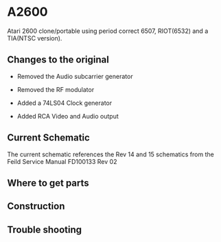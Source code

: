 # A2600
Atari 2600 clone/portable using period correct 6507, RIOT(6532) and a TIA(NTSC version).

## Changes to the original
- Removed the Audio subcarrier generator
- Removed the RF modulator

- Added a 74LS04 Clock generator
- Added RCA Video and Audio output

## Current Schematic
The current schematic references the Rev 14 and 15 schematics from the Feild Service Manual FD100133 Rev 02

## Where to get parts

## Construction

## Trouble shooting


